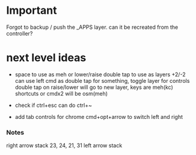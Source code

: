 # Important
Forgot to backup / push the _APPS layer. can it be recreated from the controller?

# next level ideas

* space to use as meh or lower/raise double tap to use as layers +2/-2
can use left cmd as double tap for something, toggle layer for controls
double tap on raise/lower will go to new layer, keys are meh(kc) shortcuts
or cmdx2 will be osm(meh)

* check if ctrl+esc can do ctrl+~

* add tab controls for chrome cmd+opt+arrow to switch left and right

### Notes
right arrow stack 23, 24, 21, 31
left arrow stack

